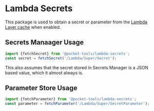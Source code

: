 # Lambda Secrets

This package is used to obtain a secret or parameter from the [Lambda Layer cache](https://aws.amazon.com/blogs/compute/using-the-aws-parameter-and-secrets-lambda-extension-to-cache-parameters-and-secrets/) when enabled.

## Secrets Manaager Usage

```typescript
import {fetchSecret} from '@pocket-tools/lambda-secrets';
const secret = fetchSecret('/Lambda/Super/Secret');
```

This also assumes that the secret stored in Secrets Manager is a JSON based value, which it almost always is.

## Parameter Store Usage

```typescript
import {fetchParameter} from '@pocket-tools/lambda-secrets';
const parameter = fetchParameter('/Lambda/Super/SecretParameter');
```
